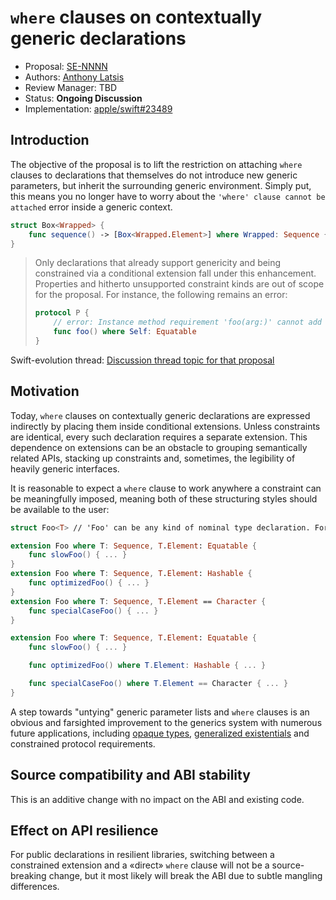 # `where` clauses on contextually generic declarations

* Proposal: [SE-NNNN](NNNN-filename.md)
* Authors: [Anthony Latsis](https://github.com/AnthonyLatsis)
* Review Manager: TBD
* Status: **Ongoing Discussion**
* Implementation: [apple/swift#23489](https://github.com/apple/swift/pull/23489)

## Introduction

The objective of the proposal is to lift the restriction on attaching `where` clauses to declarations that themselves
do not introduce new generic parameters, but inherit the surrounding generic environment. Simply put, this means you no longer have to worry about the `'where' clause cannot be attached` error inside a generic context.

```swift
struct Box<Wrapped> {
    func sequence() -> [Box<Wrapped.Element>] where Wrapped: Sequence { ... }
}

```

> Only declarations that already support genericity and being constrained via a conditional
> extension fall under this enhancement. Properties and hitherto unsupported constraint kinds are out
> of scope for the proposal. For instance, the following remains an error:
> ```swift
> protocol P {
>     // error: Instance method requirement 'foo(arg:)' cannot add constraint 'Self: Equatable' on 'Self'
>     func foo() where Self: Equatable  
> }
> ```

Swift-evolution thread: [Discussion thread topic for that proposal](https://forums.swift.org/t/where-clauses-on-contextually-generic-declaractions/22449)

## Motivation

Today, `where` clauses on contextually generic declarations are expressed indirectly by placing them inside conditional extensions. Unless constraints are identical, every such declaration requires a separate extension.
This dependence on extensions can be an obstacle to grouping semantically related APIs, stacking up constraints and,
sometimes, the legibility of heavily generic interfaces. 

It is reasonable to expect a `where` clause to work anywhere a constraint can be meaningfully imposed, meaning both of these structuring styles should be available to the user:

```swift
struct Foo<T> // 'Foo' can be any kind of nominal type declaration. For a protocol, 'T' would be an associatedtype. 

extension Foo where T: Sequence, T.Element: Equatable {
    func slowFoo() { ... }
}
extension Foo where T: Sequence, T.Element: Hashable {
    func optimizedFoo() { ... }
}
extension Foo where T: Sequence, T.Element == Character {
    func specialCaseFoo() { ... }
}

extension Foo where T: Sequence, T.Element: Equatable {
    func slowFoo() { ... }

    func optimizedFoo() where T.Element: Hashable { ... }

    func specialCaseFoo() where T.Element == Character { ... }
}
```
A step towards "untying" generic parameter lists and `where` clauses is an obvious and farsighted improvement to the generics
system with numerous future applications, including [opaque types](https://github.com/apple/swift-evolution/blob/master/proposals/0244-opaque-result-types.md), [generalized
existentials](https://github.com/apple/swift/blob/master/docs/GenericsManifesto.md#generalized-existentials) and constrained protocol requirements. 

## Source compatibility and ABI stability

This is an additive change with no impact on the ABI and existing code.

## Effect on API resilience

For public declarations in resilient libraries, switching between a constrained extension and a «direct» `where` clause
will not be a source-breaking change, but it most likely will break the ABI due to subtle mangling differences.
